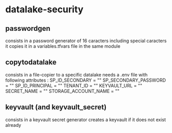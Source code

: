 # datalake-security

## passwordgen 
consists in a password generator of 16 caracters including special caracters
it copies it in a variables.tfvars file in the same module

## copytodatalake
consists in a file-copier to a specific datalake
needs a .env file with following attributes : 
SP_ID_SECONDARY = ""
SP_SECONDARY_PASSWORD = ""
SP_ID_PRINCIPAL = ""
TENANT_ID = ""
KEYVAULT_URL = ""
SECRET_NAME = ""
STORAGE_ACCOUNT_NAME = ""

## keyvault (and keyvault_secret)
consists in a keyvault secret generator
creates a keyvault if it does not exist already